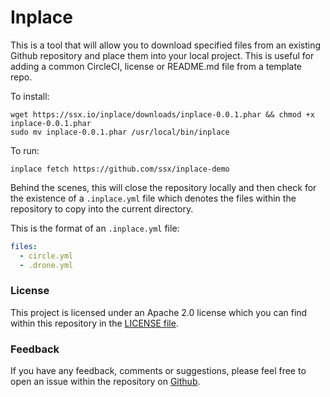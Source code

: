 # Inplace

This is a tool that will allow you to download specified files from an
existing Github repository and place them into your local project. This 
is useful for adding a common CircleCI, license or README.md file from 
a template repo.

To install:

    wget https://ssx.io/inplace/downloads/inplace-0.0.1.phar && chmod +x inplace-0.0.1.phar
    sudo mv inplace-0.0.1.phar /usr/local/bin/inplace

To run:

    inplace fetch https://github.com/ssx/inplace-demo
    
Behind the scenes, this will close the repository locally and then check 
for the existence of a `.inplace.yml` file which denotes the files within 
the repository to copy into the current directory.

This is the format of an `.inplace.yml` file:

```yaml
files: 
  - circle.yml
  - .drone.yml
```

### License

This project is licensed under an Apache 2.0 license which you can find within
this repository in the [LICENSE file](https://github.com/ssx/inplace/blob/master/LICENSE).


### Feedback

If you have any feedback, comments or suggestions, please feel free to open an
issue within the repository on [Github](https://github.com/ssx/inplace).